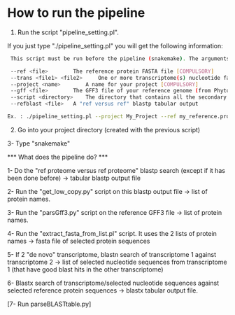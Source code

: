 # How to run the pipeline

1. Run the script "pipeline_setting.pl". 

If you just type "./pipeline_setting.pl" you will get the following information:

```bash
 This script must be run before the pipeline (snakemake). The arguments are as followed

 --ref <file>		 The reference protein FASTA file [COMPULSORY]
 --trans <file1> <file2>	 One or more transcriptome(s) nucleotide fasta file(s) [COMPULSORY]
 --project <name>		 A name for your project [COMPULSORY]
 --gff <file>		 The GFF3 file of your reference genome (from Phytozome) [COMPULSORY]
 --script <directory>	 The directory that contains all the secondary scripts [COMPULSORY]
 --refblast <file>	 A "ref versus ref" blastp tabular output

Ex. : ./pipeline_setting.pl --project My_Project --ref my_reference.protein.fasta --trans my_new_transcriptome.fasta my_other_new_transcriptome.fasta --gff my_ref_proteome.gff --script my_script_folder
```

2. Go into your project directory (created with the previous script)

3- Type "snakemake"


*** What does the pipeline do? ***

1- Do the "ref proteome versus ref proteome" blastp search (except if it has been done before) -> tabular blastp output file

2- Run the "get_low_copy.py" script on this blastp output file -> list of protein names.

3- Run the "parsGff3.py" script on the reference GFF3 file -> list of protein names.

4- Run the "extract_fasta_from_list.pl" script. It uses the 2 lists of protein names -> fasta file of selected protein sequences

5- If 2 "de novo" transcriptome, blastn search of transcriptome 1 against transcriptome 2 -> list of selected nucleotide sequences from transcriptome 1 (that have good blast hits in the other transcriptome)

6- Blastx search of transcriptome/selected nucleotide sequences against selected reference protein sequences -> blastx tabular output file.

[7- Run parseBLASTtable.py]
